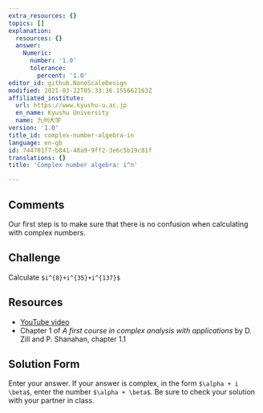 ```yaml
---
extra_resources: {}
topics: []
explanation:
  resources: {}
  answer:
    Numeric:
      number: '1.0'
      tolerance:
        percent: '1.0'
editor_id: github.NanoScaleDesign
modified: 2021-03-22T05:33:36.155662163Z
affiliated_institute:
  url: https://www.kyushu-u.ac.jp
  en_name: Kyushu University
  name: 九州大学
version: '1.0'
title_id: complex-number-algebra-in
language: en-gb
id: 744701f7-b841-48a9-9ff2-3e6c5b19c81f
translations: {}
title: 'Complex number algebra: i^n'

---
```


## Comments
Our first step is to make sure that there is no confusion when calculating with complex numbers.


## Challenge
Calculate `$i^{8}+i^{35}+i^{137}$`


## Resources
- [YouTube video](https://www.youtube.com/watch?v=KeRHQ7j4JCQ&list=PLi7yHjesblV0sSfZzWdSUXGO683n_nJdQ&index=3)
- Chapter 1 of *A first course in complex analysis with applications* by D. Zill and P. Shanahan, chapter 1.1


## Solution Form
Enter your answer.
If your answer is complex, in the form `$\alpha + i \beta$`, enter the number `$\alpha + \beta$`. Be sure to check your solution with your partner in class.
